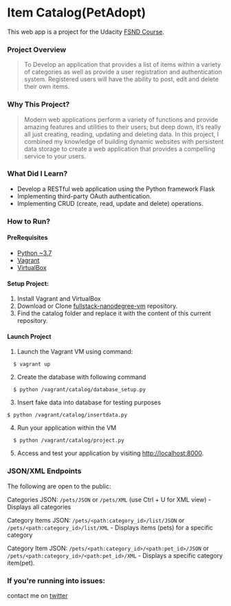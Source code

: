 # Item Catalog(PetAdopt)
This web app is a project for the Udacity [FSND Course](https://www.udacity.com/course/full-stack-web-developer-nanodegree--nd004).

### Project Overview
> To Develop an application that provides a list of items within a variety of categories as well as provide a user registration and authentication system. Registered users will have the ability to post, edit and delete their own items.

### Why This Project?
> Modern web applications perform a variety of functions and provide amazing features and utilities to their users; but deep down, it’s really all just creating, reading, updating and deleting data. In this project, I combined my knowledge of building dynamic websites with persistent data storage to create a web application that provides a compelling service to your users.

### What Did I Learn?
  * Develop a RESTful web application using the Python framework Flask
  * Implementing third-party OAuth authentication.
  * Implementing CRUD (create, read, update and delete) operations.
  
### How to Run?

#### PreRequisites
  * [Python ~3.7](https://www.python.org/)
  * [Vagrant](https://www.vagrantup.com/)
  * [VirtualBox](https://www.virtualbox.org/)
  
#### Setup Project:
  1. Install Vagrant and VirtualBox
  2. Download or Clone [fullstack-nanodegree-vm](https://github.com/udacity/fullstack-nanodegree-vm) repository.
  3. Find the catalog folder and replace it with the content of this current repository.

#### Launch Project
  1. Launch the Vagrant VM using command:
  
  ```
    $ vagrant up
  ```
  2. Create the database with following command

  ```
    $ python /vagrant/catalog/database_setup.py
  ```

  3. Insert fake data into database for testing purposes

  ```
  $ python /vagrant/catalog/insertdata.py
  ```

  4. Run your application within the VM
  
  ```
    $ python /vagrant/catalog/project.py
  ```
  5. Access and test your application by visiting [http://localhost:8000](http://localhost:8000).

### JSON/XML Endpoints
The following are open to the public:

Categories JSON: `/pets/JSON` or `/pets/XML` (use Ctrl + U for XML view)
    - Displays all categories

Category Items JSON: `/pets/<path:category_id>/list/JSON` or `/pets/<path:category_id>/list/XML`
    - Displays items (pets) for a specific category

Category Item JSON: `/pets/<path:category_id>/<path:pet_id>/JSON` or `/pets/<path:category_id>/<path:pet_id>/XML`
    - Displays a specific category item(pet).

### If you're running into issues:
contact me on [twitter](https://www.twitter.com/harshsahu97/)
